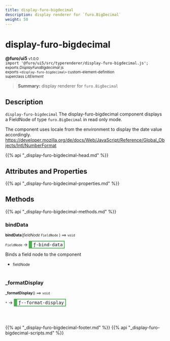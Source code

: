 ```yaml
---
title: display-furo-bigdecimal
description: display renderer for `furo.BigDecimal`
weight: 50
---
```


# display-furo-bigdecimal
**@furo/ui5** <small>v1.0.0</small>
<br>`import '@furo/ui5/src/typerenderer/display-furo-bigdecimal.js';`<small>
<br>exports *DisplayFuroBigdecimal* js
<br>exports `<display-furo-bigdecimal>` custom-element-definition
<br>superclass *LitElement*</small>

> **Summary:** display renderer for `furo.BigDecimal`

## Description

`display-furo-bigdecimal`
The display-furo-bigdecimal component displays a FieldNode of type `furo.BigDecimal` in read only mode.

The component uses locale from the environment to display the date value accordingly.
https://developer.mozilla.org/de/docs/Web/JavaScript/Reference/Global_Objects/Intl/NumberFormat

{{% api "_display-furo-bigdecimal-head.md" %}}

## Attributes and Properties
{{% api "_display-furo-bigdecimal-properties.md" %}}






## Methods
{{% api "_display-furo-bigdecimal-methods.md" %}}


### **bindData**
<small>**bindData**(*fieldNode* `FieldNode` ) ⟹ `void`</small>

<small>`FieldNode` </small> →
<span  style="border-width:2px 2px 2px 10px; border-style: solid;border-color:  rgb(76, 175, 80);font-family:monospace; padding:2px 4px;">ƒ-bind-data</span>

Binds a field node to the component

- <small>fieldNode </small>
<br><br>

### **_formatDisplay**
<small>**_formatDisplay**() ⟹ `void`</small>

<small>`*`</small> →
<span  style="border-width:2px 2px 2px 10px; border-style: solid;border-color:  rgb(76, 175, 80);font-family:monospace; padding:2px 4px;">ƒ--format-display</span>



<br><br>





{{% api "_display-furo-bigdecimal-footer.md" %}}
{{% api "_display-furo-bigdecimal-scripts.md" %}}

